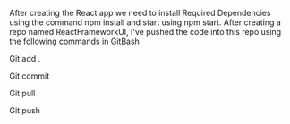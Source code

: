 After creating the React app we need to install Required Dependencies using the command npm install and start using npm start.
After creating a repo named ReactFrameworkUI, I've pushed the code into this repo using the following commands in GitBash 


Git add .


Git commit 


Git pull 


Git push

